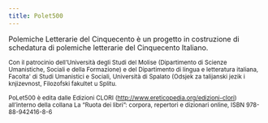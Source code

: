 ```yaml
---
title: Polet500
---
```

Polemiche Letterarie del Cinquecento è un progetto in costruzione di schedatura di polemiche letterarie del Cinquecento Italiano.

<small>Con il patrocinio dell’Università degli Studi del Molise (Dipartimento di Scienze Umanistiche, Sociali e della Formazione) e del Dipartimento di lingua e letteratura italiana, Facolta' di Studi Umanistici e Sociali, Università di Spalato (Odsjek za talijanski jezik i knjizevnost, Filozofski fakultet u Splitu.<br>

PoLet500 è edita dalle Edizioni CLORI (http://www.ereticopedia.org/edizioni-clori) all’interno della collana La “Ruota dei libri”: corpora, repertori e dizionari online, ISBN 978-88-942416-8-6
</small>
